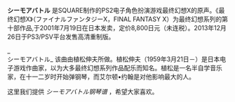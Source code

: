 

**シーモアバトル** 是SQUARE制作的PS2电子角色扮演游戏最终幻想X的原声。《最终幻想X》（ファイナルファンタジーX，FINAL FANTASY
X）为最终幻想系列的第十部作品,于2001年7月19日在日本发卖，定价8,800日元（未连税）。2013年12月26日于PS3/PSV平台发售高清重制版。

_  
シーモアバトル_
该曲由植松伸夫所做。植松伸夫（1959年3月21日－）是日本电子游戏作曲家，以为大多最终幻想系列作品配乐而知名。植松是一名半自学音乐家，在十一二岁时开始弹钢琴，而艾尔顿•约翰是对他影响最大的人。

  
这里我们提供 _シーモアバトル钢琴谱_ ，希望大家喜欢。

